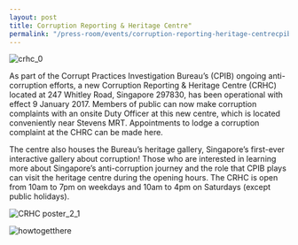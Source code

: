 ```yaml
---
layout: post
title: Corruption Reporting & Heritage Centre"
permalink: "/press-room/events/corruption-reporting-heritage-centrecpib-commendation-ceremony-2019"
---
```

![crhc_0](https://user-images.githubusercontent.com/84945723/124097771-79497300-da8e-11eb-9d55-0fb0ecfe1bf7.jpg)

As part of the Corrupt Practices Investigation Bureau’s (CPIB) ongoing anti-corruption efforts, a new Corruption Reporting & Heritage Centre (CRHC) located at 247 Whitley Road, Singapore 297830, has been operational with effect 9 January 2017. Members of public can now make corruption complaints with an onsite Duty Officer at this new centre, which is located conveniently near Stevens MRT. Appointments to lodge a corruption complaint at the CHRC can be made here.

The centre also houses the Bureau’s heritage gallery, Singapore’s first-ever interactive gallery about corruption! Those who are interested in learning more about Singapore’s anti-corruption journey and the role that CPIB plays can visit the heritage centre during the opening hours. The CRHC is open from 10am to 7pm on weekdays and 10am to 4pm on Saturdays (except public holidays).

![CRHC poster_2_1](https://user-images.githubusercontent.com/84945723/124098042-c0376880-da8e-11eb-8c00-dc4676020223.jpg)

![howtogetthere](https://user-images.githubusercontent.com/84945723/124098063-c75e7680-da8e-11eb-868b-b5f885c584ce.jpg)
